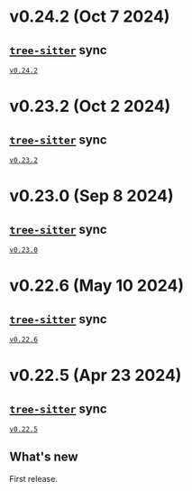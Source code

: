 # v0.24.2 (Oct 7 2024)

## [`tree-sitter`] sync

[`v0.24.2`](https://github.com/tree-sitter/tree-sitter/releases/tag/v0.24.2)

# v0.23.2 (Oct 2 2024)

## [`tree-sitter`] sync

[`v0.23.2`](https://github.com/tree-sitter/tree-sitter/releases/tag/v0.23.2)

# v0.23.0 (Sep 8 2024)

## [`tree-sitter`] sync

[`v0.23.0`](https://github.com/tree-sitter/tree-sitter/releases/tag/v0.23.0)

# v0.22.6 (May 10 2024)

## [`tree-sitter`] sync

[`v0.22.6`](https://github.com/tree-sitter/tree-sitter/releases/tag/v0.22.6)

# v0.22.5 (Apr 23 2024)

## [`tree-sitter`] sync

[`v0.22.5`](https://github.com/tree-sitter/tree-sitter/releases/tag/v0.22.5)

## What's new

First release.

[`tree-sitter`]: https://github.com/tree-sitter/tree-sitter
